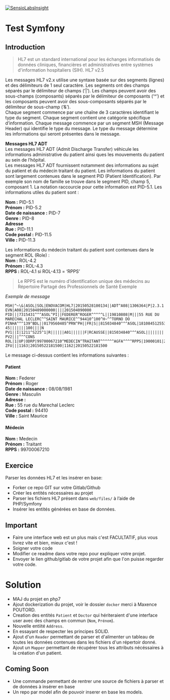 [![SensioLabsInsight](https://insight.sensiolabs.com/projects/37e9bcc9-b384-486d-9a7a-e6cfb5be756d/big.png)](https://insight.sensiolabs.com/projects/37e9bcc9-b384-486d-9a7a-e6cfb5be756d)
# Test Symfony

## Introduction
>HL7 est un standard international pour les échanges informatisés de données cliniques, financières et administratives entre systèmes d'information hospitaliers (SIH).
HL7 v2.5

Les messages HL7 v2.x utilise une syntaxe basée sur des segments (lignes) et des délimiteurs de 1 seul caractère. Les segments ont des champs séparés par le délimiteur de champs (‘|’). Les champs peuvent avoir des sous-champs (composants) séparés par le délimiteur de composants (‘^’) et les composants peuvent avoir des sous-composants séparés par le délimiteur de sous-champ (‘&’).   
Chaque segment commence par une chaîne de 3 caractères identifiant le type du segment. Chaque segment contient une catégorie spécifique d’information. Chaque message commence par un segment MSH (Message Header) qui identifie le type du message. Le type du message détermine les informations qui seront présentes dans le message.  

**Messages HL7 ADT**  
Les messages HL7 ADT (Admit Discharge Transfer) véhicule les informations administrative du patient ainsi ques les mouvements du patient au sein de l’hôpital.  
Les messages HL7 ADT fournissent notamment des informations au sujet du patient et du médecin traitant du patient.
Les informations du patient sont largement contenues dans le segment PID (Patient Identification). Par exemple son nom de famille se trouve dans le segment PID, champ 5, composant 1. La notation raccourcie pour cette information est PID-5.1. 
Les informations utiles du patient sont :

**Nom :** PID-5.1  
**Prénom :** PID-5.2  
**Date de naissance :** PID-7  
**Genre :** PID-8  
**Adresse**  
**Rue :** PID-11.1  
**Code postal :** PID-11.5  
**Ville :** PID-11.3

Les informations du médecin traitant du patient sont contenues dans le segment ROL (Role) :  
**Nom :** ROL-4.2  
**Prénom :** ROL-4.3  
**RPPS :** ROL-4.1 si ROL-4.13 = ‘RPPS’  

>Le RPPS est le numéro d’identification unique des médecins au Répertoire Partagé des Professionnels de Santé
Exemple

*Exemple de message*
```
MSH|^~\&|ASOL|SOL|ENOVACOM|HL7|20150528100134||ADT^A08|1306364|P|2.3.1||||||8859/1
EVN|A08|20150409000000||||201504090000
PID|||7315431^^^ASOL^PI||FEDERER^ROGER^^^^^L||19810808|M|||55 RUE DU MARECHAL LECLERC^^SAINT MAURICE^^94410^100^H~^^TORNO DO PINHA^^^139^BDL||0179560405^PRN^PH||FR|S||815034840^^^ASOL|1810845125532 45|||||||100||||N
PV1||I|1211^S225^1|R||||||A01||||||F|RCAUSSE||815034840^^^ASOL|||||||||||||||||||||||||20150508174100|||0|||1|A
PV2|||^^^CONS
ROL|1|UP|ODRP|99700067210^MEDECIN^TRAITANT^^^^^^AGFA^^^^RPPS|19000101|29991231
ZFU|||1163|20150522181500|1162|20150522181500
```
Le message ci-dessus contient les informations suivantes : 
#### Patient
**Nom :** Federer  
**Prénom :** Roger  
**Date de naissance :** 08/08/1981  
**Genre :** Masculin  
**Adresse :**  
**Rue :** 55 rue du Marechal Leclerc  
**Code postal :** 94410  
**Ville :** Saint Maurice  
#### Médecin
**Nom :** Medecin  
**Prénom :** Traitant  
**RPPS :** 99700067210  

## Exercice
Parser les données HL7 et les insérer en base:

* Forker ce repo GIT sur votre Gitlab/Github
* Créer les entités nécessaires au projet
* Parser les fichiers HL7 présent dans `web/files/` à l’aide de PHP/Symfony
* Insérer les entités générées en base de données.

## Important
* Faire une interface web est un plus mais c'est FACULTATIF, plus vous livrez vite et bien, mieux c'est !
* Soigner votre code
* Modifier ce readme dans votre repo pour expliquer votre projet.
* Envoyer le lien github/gitlab de votre projet afin que l'on puisse regarder votre code.

# Solution

* MAJ du projet en php7 
* Ajout dockerization du projet, voir le dossier `docker` merci à Maxence POUTORD.
* Creation des entités `Patient` et `Doctor` qui hériteraient d'une interface user avec des champs en commun (`Nom`, `Prénom`).
* Nouvelle entiité `Address`.
* En essayant de respecter les principes SOLID.
* Ajout d'un `Reader` permettant de parser et d'alimenter un tableau de toutes les données contenues dans les fichiers d'un répertoir donné.
* Ajout un `Mapper` permettant de récupérer tous les attributs nécéssaires à la création d'un patient.

## Coming Soon

* Une commande permettant de rentrer une source de fichiers à parser et de données à insérer en base
* Un repo par model afin de pouvoir inserer en base les models.

